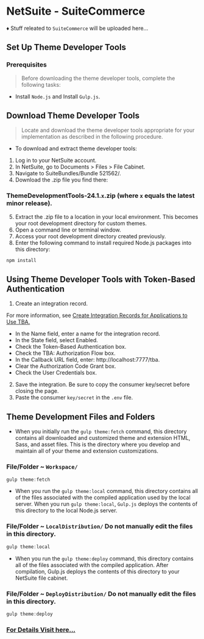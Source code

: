 # NetSuite - SuiteCommerce
♦ Stuff releated to `SuiteCommerce` will be uploaded here...

## Set Up Theme Developer Tools
### Prerequisites
> Before downloading the theme developer tools, complete the following tasks:
* Install `Node.js` and Install `Gulp.js`.
## Download Theme Developer Tools
> Locate and download the theme developer tools appropriate for your implementation as described in the following procedure.

* To download and extract theme developer tools:
1. Log in to your NetSuite account.
2. In NetSuite, go to Documents > Files > File Cabinet.
3. Navigate to SuiteBundles/Bundle 521562/.
4. Download the .zip file you find there:
### ThemeDevelopmentTools-24.1.`x`.zip (where `x` equals the latest minor release).
5. Extract the .zip file to a location in your local environment. This becomes your root development directory for custom themes.
6. Open a command line or terminal window.
7. Access your root development directory created previously.
8. Enter the following command to install required Node.js packages into this directory:
```php
npm install
```
## Using Theme Developer Tools with Token-Based Authentication
1. Create an integration record.

For more information, see [Create Integration Records for Applications to Use TBA.](https://docs.oracle.com/en/cloud/saas/netsuite/ns-online-help/bridgehead_4249032125.html)

* In the Name field, enter a name for the integration record.
* In the State field, select Enabled.
* Check the Token-Based Authentication box.
* Check the TBA: Authorization Flow box.
* In the Callback URL field, enter: http://localhost:7777/tba.
* Clear the Authorization Code Grant box.
* Check the User Credentials box.
2. Save the integration. Be sure to copy the consumer key/secret before closing the page.
3. Paste the consumer `key/secret` in the `.env` file.

## Theme Development Files and Folders
* When you initially run the `gulp theme:fetch` command, this directory contains all downloaded and customized theme and extension HTML, Sass, and asset files. This is the directory where you develop and maintain all of your theme and extension customizations.
### File/Folder ~  `Workspace/`
```javascript
gulp theme:fetch
```
* When you run the `gulp theme:local` command, this directory contains all of the files associated with the compiled application used by the local server. When you run `gulp theme:local`, `Gulp.js` deploys the contents of this directory to the local Node.js server.
### File/Folder ~ `LocalDistribution/` Do not manually edit the files in this directory.
```javascript
gulp theme:local
```
* When you run the `gulp theme:deploy` command, this directory contains all of the files associated with the compiled application. After compilation, Gulp.js deploys the contents of this directory to your NetSuite file cabinet.
### File/Folder ~ `DeployDistribution/` Do not manually edit the files in this directory.
```javascript
gulp theme:deploy
```
### [For Details Visit here...](https://docs.oracle.com/en/cloud/saas/netsuite/ns-online-help/section_1497018780.html#subsect_1510180046)
